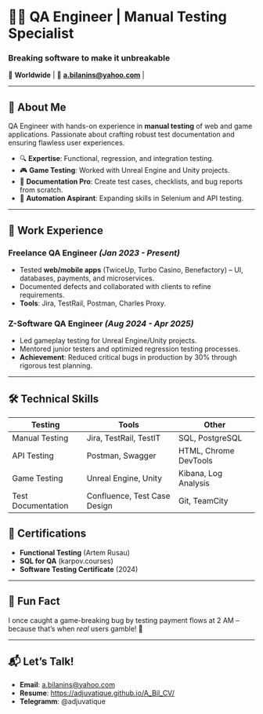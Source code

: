 # 🕵️‍♀️ **QA Engineer | Manual Testing Specialist**  
### **Breaking software to make it unbreakable**  
📍 **Worldwide** | 📧 **a.bilanins@yahoo.com** | 

---

## 🚀 **About Me**  
QA Engineer with hands-on experience in **manual testing** of web and game applications. Passionate about crafting robust test documentation and ensuring flawless user experiences.  
- 🔍 **Expertise**: Functional, regression, and integration testing.  
- 🎮 **Game Testing**: Worked with Unreal Engine and Unity projects.  
- 📝 **Documentation Pro**: Create test cases, checklists, and bug reports from scratch.  
- 🤖 **Automation Aspirant**: Expanding skills in Selenium and API testing.  

---

## 💼 **Work Experience**  
### **Freelance QA Engineer** *(Jan 2023 - Present)*  
- Tested **web/mobile apps** (TwiceUp, Turbo Casino, Benefactory) – UI, databases, payments, and microservices.  
- Documented defects and collaborated with clients to refine requirements.  
- **Tools**: Jira, TestRail, Postman, Charles Proxy.  

### **Z-Software QA Engineer** *(Aug 2024 - Apr 2025)*  
- Led gameplay testing for Unreal Engine/Unity projects.  
- Mentored junior testers and optimized regression testing processes.  
- **Achievement**: Reduced critical bugs in production by 30% through rigorous test planning.  

---

## 🛠 **Technical Skills**  
| **Testing**              | **Tools**                     | **Other**               |  
|--------------------------|-------------------------------|-------------------------|  
| Manual Testing           | Jira, TestRail, TestIT        | SQL, PostgreSQL         |  
| API Testing              | Postman, Swagger              | HTML, Chrome DevTools   |  
| Game Testing             | Unreal Engine, Unity          | Kibana, Log Analysis    |  
| Test Documentation       | Confluence, Test Case Design  | Git, TeamCity           |  



## 📜 **Certifications**  
- **Functional Testing** (Artem Rusau)  
- **SQL for QA** (karpov.courses)  
- **Software Testing Certificate** (2024)  

---

## 🌟 **Fun Fact**  
I once caught a game-breaking bug by testing payment flows at 2 AM – because that’s when *real* users gamble! 🎲  

---

## 📬 **Let’s Talk!**  
- **Email**: a.bilanins@yahoo.com
- **Resume**: https://adjuvatique.github.io/A_Bil_CV/
- **Telegramm**: @adjuvatique
